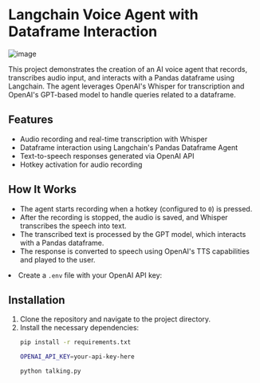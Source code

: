 <h1>Langchain Voice Agent with Dataframe Interaction</h1>

![image](https://github.com/user-attachments/assets/8be02af0-dd91-4569-867d-6eb9bb61b37e)



<p>This project demonstrates the creation of an AI voice agent that records, transcribes audio input, and interacts with a Pandas dataframe using Langchain. The agent leverages OpenAI's Whisper for transcription and OpenAI's GPT-based model to handle queries related to a dataframe.</p>

<h2>Features</h2>
<ul>
    <li>Audio recording and real-time transcription with Whisper</li>
    <li>Dataframe interaction using Langchain's Pandas Dataframe Agent</li>
    <li>Text-to-speech responses generated via OpenAI API</li>
    <li>Hotkey activation for audio recording</li>
</ul>

<h2>How It Works</h2>
<ul>
    <li>The agent starts recording when a hotkey (configured to <code>0</code>) is pressed.</li>
    <li>After the recording is stopped, the audio is saved, and Whisper transcribes the speech into text.</li>
    <li>The transcribed text is processed by the GPT model, which interacts with a Pandas dataframe.</li>
    <li>The response is converted to speech using OpenAI's TTS capabilities and played to the user.</li>
</ul>
<li>Create a <code>.env</code> file with your OpenAI API key:</li>
<h2>Installation</h2>
<ol>
    <li>Clone the repository and navigate to the project directory.</li>
    <li>Install the necessary dependencies:</li>

```bash
pip install -r requirements.txt

OPENAI_API_KEY=your-api-key-here

python talking.py

